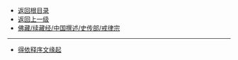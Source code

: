 * [返回根目录](../README.md)
* [返回上一级](../佛藏/续藏经/中国撰述/史传部/README.md)
* [佛藏/续藏经/中国撰述/史传部/戒律宗](/佛藏/续藏经/中国撰述/史传部/戒律宗/README.md)

---

* [得依释序文缘起](佛藏/续藏经/中国撰述/史传部/戒律宗/得依释序文缘起.md)

